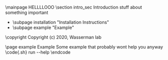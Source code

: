 \mainpage HELLLLOOO
\section intro_sec Introduction
stuff about something important

 - \subpage installation "Installation Instructions"
 - \subpage example "Example"

 \copyright Copyright (c) 2020, Wasserman lab

 \page example Example
 Some example that probably wont help you anyway 
 \code{.sh}
 run --help 
 \endcode 


